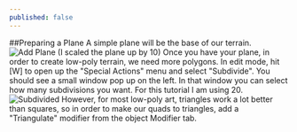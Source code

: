 ```yaml
---
published: false
---
```



##Preparing a Plane
A simple plane will be the base of our terrain.
![Add Plane](http://i.imgur.com/r1j0arW.png)
(I scaled the plane up by 10)
Once you have your plane, in order to create low-poly terrain, we need more polygons. In edit mode, hit [W] to open up the "Special Actions" menu and select "Subdivide". You should see a small window pop up on the left. In that window you can select how many subdivisions you want. For this tutorial I am using 20.
![Subdivided]()
However, for most low-poly art, triangles work a lot better than squares, so in order to make our quads to triangles, add a "Triangulate" modifier from the object Modifier tab. 